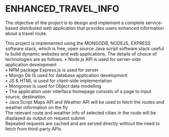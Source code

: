 # ENHANCED_TRAVEL_INFO
The objective of the project is to design and implement a complete
service-based distributed web application that provides users enhanced information about a travel route.

This project is implemented using the MONGODB, NODEJS, EXPRESS software stack, which is free, open source Java script software stack useful to build dynamic websites and web applications. The details of choice of technologies are as follows.
• Node.js API is used for server-side application development                                                               
• NPM package Express.js is used for server                                                                                   
• Mongo Db IS used for database application development                                                                       
• JS & HTML is used for client-side implementation                                                                             
• Mongoose is used for Object data modelling                                                                                   
• The application user interface homepage consists of a  page to input source, destination.                                   
• Java Script Maps API and Weather API will be used to fetch the routes and weather information on the fly                     
The relevant route and weather info of selected cities in the route will be displayed as output on request submit             
Repeated requests are cached and are served directly without the need to fetch from third-party APIs                           
